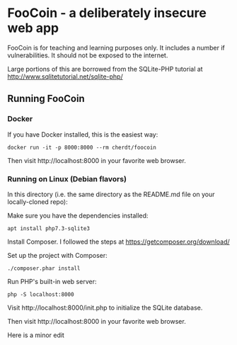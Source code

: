 # FooCoin - a deliberately insecure web app

FooCoin is for teaching and learning purposes only. It includes a number if vulnerabilities. It should not be exposed to the internet.

Large portions of this are borrowed from the SQLite-PHP tutorial at http://www.sqlitetutorial.net/sqlite-php/

## Running FooCoin

### Docker

If you have Docker installed, this is the easiest way:

    docker run -it -p 8000:8000 --rm cherdt/foocoin

Then visit http://localhost:8000 in your favorite web browser.

### Running on Linux (Debian flavors)

In this directory (i.e. the same directory as the README.md file on your locally-cloned repo):
 
Make sure you have the dependencies installed:

    apt install php7.3-sqlite3

Install Composer. I followed the steps at https://getcomposer.org/download/

Set up the project with Composer:

    ./composer.phar install 

Run PHP's built-in web server:

    php -S localhost:8000

Visit http://localhost:8000/init.php to initialize the SQLite database.

Then visit http://localhost:8000 in your favorite web browser.


Here is a minor edit
